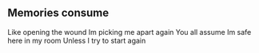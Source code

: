 ## Memories consume 
Like opening the wound
Im picking me apart again
You all assume
Im safe here in my room
Unless I try to start again
